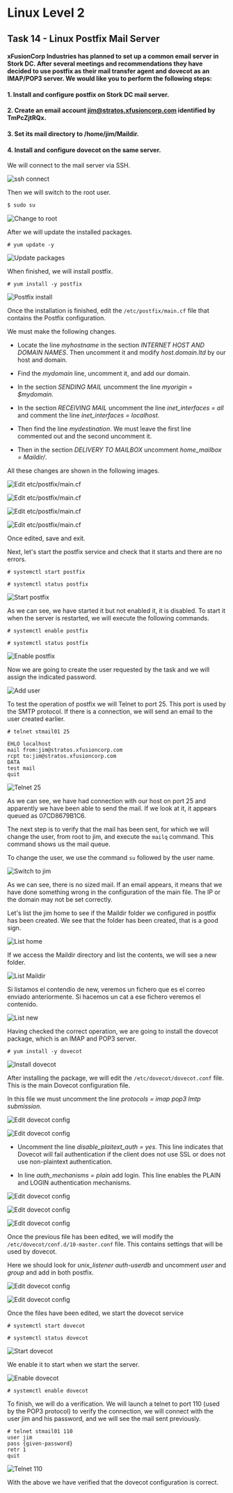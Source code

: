 # Linux Level 2

## Task 14 - Linux Postfix Mail Server

#### xFusionCorp Industries has planned to set up a common email server in Stork DC. After several meetings and recommendations they have decided to use postfix as their mail transfer agent and dovecot as an IMAP/POP3 server. We would like you to perform the following steps:

#### 1. Install and configure postfix on Stork DC mail server.

#### 2. Create an email account jim@stratos.xfusioncorp.com identified by TmPcZjtRQx.

#### 3. Set its mail directory to /home/jim/Maildir.

#### 4. Install and configure dovecot on the same server.

We will connect to the mail server via SSH.

![ssh connect](/img/LINUX/LinuxL02/Task14_01_ssh.png)

Then we will switch to the root user.

```bash
$ sudo su
```

![Change to root](/img/LINUX/LinuxL02/Task14_02_sudo_su.png)

After we will update the installed packages.

```
# yum update -y
```

![Update packages](/img/LINUX/LinuxL02/Task14_03_yum_update.png)

When finished, we will install postfix.

```
# yum install -y postfix
```

![Postfix install](/img/LINUX/LinuxL02/Task14_04_yum_install.png)

Once the installation is finished, edit the `/etc/postfix/main.cf` file that contains the Postfix configuration.

We must make the following changes.

- Locate the line _myhostname_ in the section _INTERNET HOST AND DOMAIN NAMES_. Then uncomment it and modify _host.domain.ltd_ by our host and domain.

- Find the _mydomain_ line, uncomment it, and add our domain.

- In the section _SENDING MAIL_ uncomment the line _myorigin = $mydomain_.

- In the section _RECEIVING MAIL_ uncomment the line _inet_interfaces = all_ and comment the line _inet_interfaces = localhost_.

- Then find the line _mydestination_. We must leave the first line commented out and the second uncomment it.

- Then in the section _DELIVERY TO MAILBOX_ uncomment _home_mailbox = Maildir/_.

All these changes are shown in the following images.

![Edit etc/postfix/main.cf](/img/LINUX/LinuxL02/Task14_05_maincf.png)

![Edit etc/postfix/main.cf](/img/LINUX/LinuxL02/Task14_06_maincf_2.png)

![Edit etc/postfix/main.cf](/img/LINUX/LinuxL02/Task14_07_maincf_3.png)

![Edit etc/postfix/main.cf](/img/LINUX/LinuxL02/Task14_08_maincf_4.png)

Once edited, save and exit.

Next, let's start the postfix service and check that it starts and there are no errors.

```
# systemctl start postfix

# systemctl status postfix
```

![Start postfix](/img/LINUX/LinuxL02/Task14_09_start_status_postfix.png)

As we can see, we have started it but not enabled it, it is disabled. To start it when the server is restarted, we will execute the following commands.

```
# systemctl enable postfix

# systemctl status postfix
```

![Enable postfix](/img/LINUX/LinuxL02/Task14_10_enable_status_postfix.png)

Now we are going to create the user requested by the task and we will assign the indicated password.

![Add user](/img/LINUX/LinuxL02/Task14_11_add_user.png)

To test the operation of postfix we will Telnet to port 25. This port is used by the SMTP protocol. If there is a connection, we will send an email to the user created earlier.

```
# telnet stmail01 25

EHLO localhost
mail from:jim@stratos.xfusioncorp.com
rcpt to:jim@stratos.xfusioncorp.com
DATA
test mail
quit
```

![Telnet 25](/img/LINUX/LinuxL02/Task14_12_telnet.png)

As we can see, we have had connection with our host on port 25 and apparently we have been able to send the mail. If we look at it, it appears queued as 07CD8679B1C6.

The next step is to verify that the mail has been sent, for which we will change the user, from root to jim, and execute the `mailq` command. This command shows us the mail queue.

To change the user, we use the command `su` followed by the user name.

![Switch to jim](/img/LINUX/LinuxL02/Task14_13_su.png)

As we can see, there is no sized mail. If an email appears, it means that we have done something wrong in the configuration of the main file. The IP or the domain may not be set correctly.

Let's list the jim home to see if the Maildir folder we configured in postfix has been created. We see that the folder has been created, that is a good sign.

![List home](/img/LINUX/LinuxL02/Task14_14_ls.png)

If we access the Maildir directory and list the contents, we will see a new folder.

![List Maildir](/img/LINUX/LinuxL02/Task14_15_ls.png)

Si listamos el contendio de new, veremos un fichero que es el correo enviado anteriormente. Si hacemos un cat a ese fichero veremos el contenido.

![List new](/img/LINUX/LinuxL02/Task14_155_ls.png)

Having checked the correct operation, we are going to install the dovecot package, which is an IMAP and POP3 server.

```
# yum install -y dovecot
```

![Install dovecot](/img/LINUX/LinuxL02/Task14_16_install_dovecot.png)

After installing the package, we will edit the `/etc/dovecot/dovecot.conf` file. This is the main Dovecot configuration file.

In this file we must uncomment the line _protocols = imap pop3 lmtp submission_.

![Edit dovecot config](/img/LINUX/LinuxL02/Task14_17_dovecotconf.png)

![Edit dovecot config](/img/LINUX/LinuxL02/Task14_18_dovecotconf.png)

- Uncomment the line _disable_plaitext_auth = yes_. This line indicates that Dovecot will fail authentication if the client does not use SSL or does not use non-plaintext authentication.

- In line _auth_mechanisms = plain_ add login. This line enables the PLAIN and LOGIN authentication mechanisms.

![Edit dovecot config](/img/LINUX/LinuxL02/Task14_19_mailconf.png)

![Edit dovecot config](/img/LINUX/LinuxL02/Task14_20_authconf.png)

![Edit dovecot config](/img/LINUX/LinuxL02/Task14_21_authconf.png)

Once the previous file has been edited, we will modify the `/etc/dovecot/conf.d/10-master.conf` file. This contains settings that will be used by dovecot.

Here we should look for _unix_listener auth-userdb_ and uncomment _user_ and _group_ and add in both postfix.

![Edit dovecot config](/img/LINUX/LinuxL02/Task14_22_masterconf.png)

![Edit dovecot config](/img/LINUX/LinuxL02/Task14_23_masterconf.png)

Once the files have been edited, we start the dovecot service

```
# systemctl start dovecot

# systemctl status dovecot
```

![Start dovecot](/img/LINUX/LinuxL02/Task14_24_start_dovecot.png)

We enable it to start when we start the server.

![Enable dovecot](/img/LINUX/LinuxL02/Task14_25_enabledovecot.png)

```
# systemctl enable dovecot
```

To finish, we will do a verification. We will launch a telnet to port 110 (used by the POP3 protocol) to verify the connection, we will connect with the user jim and his password, and we will see the mail sent previously.

```
# telnet stmail01 110
user jim
pass {given-password}
retr 1
quit
```

![Telnet 110](/img/LINUX/LinuxL02/Task14_26_telnet.png)

With the above we have verified that the dovecot configuration is correct.
